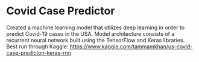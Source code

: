 # Covid Case Predictor
Created a machine learning model that utilizes deep learning in order to predict Covid-19 cases in the USA. Model architecture consists of a recurrent neural network built using the TensorFlow and Keras libraries.  
Best run through Kaggle: https://www.kaggle.com/tammamkhan/us-covid-case-predicton-keras-rnn
